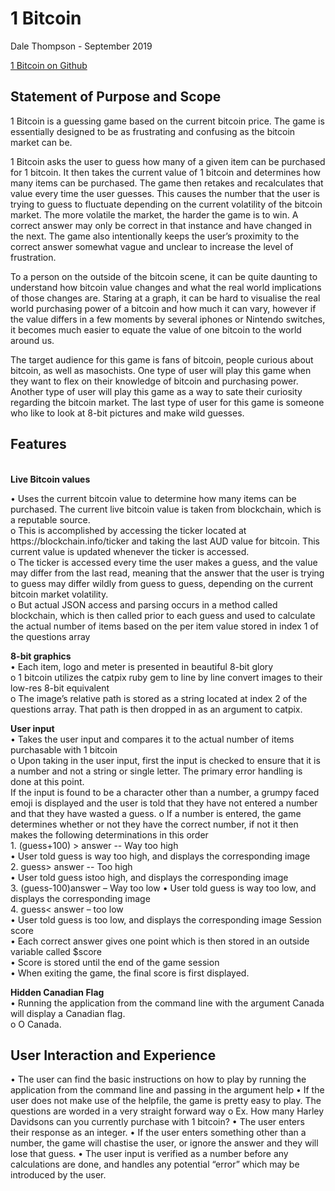 <h1>1 Bitcoin</h1>
<p>Dale Thompson - September 2019</p>

<p><a href = "https://github.com/DBThompson713/bitcoin_to">1 Bitcoin on Github</a>

<br />
<strong><h2>Statement of Purpose and Scope</h2></strong>

<p>1 Bitcoin is a guessing game based on the current bitcoin price. The game is essentially designed to be as frustrating and confusing as the bitcoin market can be. 

<p>1 Bitcoin asks the user to guess how many of a given item can be purchased for 1 bitcoin. It then takes the current value of 1 bitcoin and determines how many items can be purchased. The game then retakes and recalculates that value every time the user guesses. This causes the number that the user is trying to guess to fluctuate depending on the current volatility of the bitcoin market. The more volatile the market, the harder the game is to win. A correct answer may only be correct in that instance and have changed in the next. The game also intentionally keeps the user’s proximity to the correct answer somewhat vague and unclear to increase the level of frustration. 
<p>To a person on the outside of the bitcoin scene, it can be quite daunting to understand how bitcoin value changes and what the real world implications of those changes are. Staring at a graph, it can be hard to visualise the real world purchasing power of a bitcoin and how much it can vary, however if the value differs in a few moments by several iphones or Nintendo switches, it becomes much easier to equate the value of one bitcoin to the world around us.
<p>The target audience for this game is fans of bitcoin, people curious about bitcoin, as well as masochists. One type of user will play this game when they want to flex on their knowledge of bitcoin and purchasing power. Another type of user will play this game as a way to sate their curiosity regarding the bitcoin market. The last type of user for this game is someone who like to look at 8-bit pictures and make wild guesses.

<br />
<strong><h2>Features</h2></strong>
<br />
<strong>Live Bitcoin values</strong>
   <p> •	Uses the current bitcoin value to determine how many items can be purchased. The current live bitcoin value is taken from blockchain, which is a reputable source. 
       <br /> o	This is accomplished by accessing the ticker located at https://blockchain.info/ticker and taking the last AUD value for bitcoin. This current value is updated whenever the ticker is accessed. 
       <br /> o	The ticker is accessed every time the user makes a guess, and the value may differ from the last read, meaning that the answer that the user is trying to guess may differ wildly from guess to guess, depending on the current bitcoin market volatility.
      <br />  o	But actual JSON access and parsing occurs in a method called blockchain, which is then called prior to each guess and used to calculate the actual number of items based on the per item value stored in index 1 of the questions array
<p><strong>8-bit graphics</strong>
<br />•	Each item, logo and meter is presented in beautiful 8-bit glory 
<br />o	1 bitcoin utilizes the catpix ruby gem to line by line convert images to their low-res 8-bit equivalent
<br />o	The image’s relative path is stored as a string located at index 2 of the questions array. That path is then dropped in as an argument to catpix.
<br />

<p><strong>User input</strong><br />
•	Takes the user input and compares it to the actual number of items purchasable with 1 bitcoin
<br />o	Upon taking in the user input, first the input is checked to ensure that it is a number and not a string or single letter. The primary error handling is done at this point.
<br />If the input is found to be a character other than a number, a grumpy faced emoji is displayed and the user is told that they have not entered a number and that they have wasted a guess.
o	If a number is entered, the game determines whether or not they have the correct number, if not it then makes the following determinations in this order
<br />1.	(guess+100) > answer  -- Way too high
<br />•	User told guess is way too high, and displays the corresponding image
<br />2.	guess> answer  -- Too high
<br />•	User told guess istoo high, and displays the corresponding image
<br />3.	(guess-100)answer – Way too low
•	User told guess is way too low, and displays the corresponding image
<br />4.	guess< answer – too low
<br />•	User told guess is too low, and displays the corresponding image
Session score
<br />•	Each correct answer gives one point which is then stored in an outside variable called $score
<br />•	Score is stored until the end of the game session
<br />•	When exiting the game, the final score is first displayed.
<p><strong>Hidden Canadian Flag</strong>
<br />•	Running the application from the command line with the argument Canada will display a Canadian flag.
<br />o	O Canada.
</div>
<br />

<strong><h2>User Interaction and Experience</h2></strong>
•	The user can find the basic instructions on how to play by running the application from the command line and passing in the argument help
•	If the user does not make use of the helpfile, the game is pretty easy to play. The questions are worded in a very straight forward way 
o	Ex. How many Harley Davidsons can you currently purchase with 1 bitcoin?
•	The user enters their response as an integer.
•	If the user enters something other than a number, the game will chastise the user, or ignore the answer and they will lose that guess. 
•	The user input is verified as a number before any calculations are done, and handles any potential “error” which may be introduced by the user.
